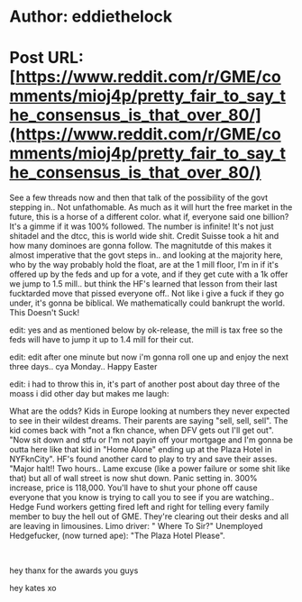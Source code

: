 # Author: eddiethelock
# Post URL: [https://www.reddit.com/r/GME/comments/mioj4p/pretty_fair_to_say_the_consensus_is_that_over_80/](https://www.reddit.com/r/GME/comments/mioj4p/pretty_fair_to_say_the_consensus_is_that_over_80/)


See a few threads now and then that talk of the possibility of the govt stepping in.. Not unfathomable. As much as it will hurt the free market in the future, this is a horse of a different color. what if, everyone said one billion? It's a gimme if it was 100% followed. The number is infinite!  It's not just shitadel and the dtcc, this is world wide shit. Credit Suisse took a hit and how many dominoes are gonna follow. The magnitutde of this makes it almost imperative that the govt steps in.. and looking at the majority here, who by the way probably hold the float, are at the 1 mill floor, I'm in if it's offered up by the feds and up for a vote, and if they get cute with a 1k offer we jump to 1.5 mill.. but think the HF's learned that lesson from their last fucktarded move that pissed everyone off.. Not like i give a fuck if they go under, it's gonna be biblical. We mathematically could bankrupt the world.  This Doesn't Suck!

edit: yes and as mentioned below by ok-release, the mill is tax free so the feds will have to jump it up to 1.4 mill for their cut.

edit: edit after one minute but now i'm gonna roll one up and enjoy the next three days.. cya Monday.. Happy Easter

edit: i had to throw this in, it's part of another post about day three of the moass i did other day but makes me laugh:

What are the odds? Kids in Europe looking at numbers they never  expected to see in their wildest dreams. Their parents are saying "sell,  sell, sell". The kid comes back with "not a fkn chance, when DFV gets  out I'll get out". "Now sit down and stfu or I'm not payin off your  mortgage and I'm gonna be outta here like that kid in "Home Alone"  ending up at the Plaza Hotel in NYFknCity".  HF's found another card to  play to try and save their asses. "Major halt!! Two hours.. Lame excuse  (like a power failure or some shit like that) but all of wall street is  now shut down. Panic setting in. 300% increase, price is 118,000. You'll  have to shut your phone off cause everyone that you know is trying to  call you to see if you are watching..   Hedge Fund workers getting fired  left and right for telling every family member to buy the hell out of  GME. They're clearing out their desks and all are leaving in limousines.  Limo driver: " Where To Sir?" Unemployed Hedgefucker, (now turned ape): "The  Plaza Hotel Please".

&#x200B;

hey thanx for the awards you guys

hey kates xo